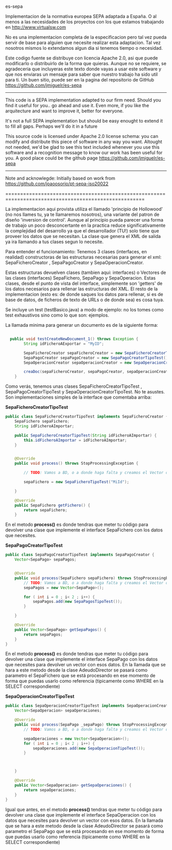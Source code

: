
es-sepa

Implementacion de la normativa europea SEPA adaptada a España. O al menos a las necesidades de los proyectos con los que estamos trabajando en http://www.virtualsw.com

No es una implementacion completa de la especificacion pero tal vez pueda servir de base para alguien que necesite realizar esta adaptacion. Tal vez nosotros mismos lo extendamos algun dia si tenemos tiempo o necesidad. 

Este codigo fuente se distribuye con licencia Apache 2.0, asi que puede modificarlo o distribuirlo de la forma que quieras.
Aunque no se requiere, se agradeceria que incluyeras este texto donde vayas a usar este software y que nos enviaras un
mensaje para saber que nuestro trabajo ha sido util para ti. Un buen sitio, puede ser en la pagina del repositorio de GitHub
https://github.com/jmiguelr/es-sepa


---------------------------------------------------------------------------

This code is a SEPA implementation adapted to our firm need. Should you find it useful for you.. go ahead and use it. Even more, if you like the arquitecture and want to improve it, better for everyone.

It's not a full SEPA implementation but should be easy enought to extend it to fill all gaps. Perhaps we'll do it in a future

This source code is licensed under Apache 2.0 license schema: you can modify and distribute this piece of software in
any way you want. Altought not needed, we'd be glad to see this text included whenever you use this software and a recognition message to know our work has been useful for you. A good place could be the github page https://github.com/jmiguelr/es-sepa


-----------------------------------------------------------------------------

Note and acknowlegde: Initially based on work from https://github.com/joaoosorio/pt-sepa-iso20022




=====================================================================================================


La implementacion aqui provista utiliza el llamado 'principio de Hollowood' (no nos llames tu, ya te llamaremos nosotros),
una variante del patron de diseño 'inversion de control'.  Aunque al principio pueda parecer una forma de
trabajo un poco desconcertante en la practica reduce significativamente la complejidad del desarrollo ya que
el desarrollador (TU!) solo tiene que proveer los datos que se necesitan. La clase que genera el XML de salida ya
ira llamando a tus clases segun lo necesite.

Para entender el funcionamiento: Tenemos 3 clases (interfaces, en realidad) constructoras de las estructuras
necesarias para generar el xml: SepaFicheroCreator , SepaPagoCreator y SepaOperacionCreator.

Estas estructuras devuelven clases (tambien aqui: interfaces) o Vectores de las clases (interfaces) SepaFichero,
SepaPago y SepaOperacion. Estas clases, desde el punto de vista del interface, simplemente son 'getters' de los datos
necesarios para rellenar las estructuras del XML.  El resto de la implementacion (esto es: de donde saques los
datos para rellenar, si es de base de datos, de ficheros de texto de URLs o de donde sea) es cosa tuya.


Se incluye un test (testBasico.java) a modo de ejemplo: no los tomes como test exhaustivos sino como lo que son: ejemplos.

La llamada minima para generar un documento es de la siguiente forma:

```java

  public void testCreateNewDocument_1() throws Exception {
        String idFicheroAExportar = "MyID";

        SepaFicheroCreator sepaFicheroCreator = new SepaFicheroCreatorTipoTest(idFicheroAExportar);
        SepaPagoCreator sepaPagoCreator = new SepaPagoCreatorTipoTest();
        SepaOperacionCreator sepaOperacionCreator = new SepaOperacionCreatorTipoTest();

        creaDoc(sepaFicheroCreator, sepaPagoCreator, sepaOperacionCreator);
    }

```

Como verás, tenemos unas clases SepaFicheroCreatorTipoTest , SepaPagoCreatorTipoTest y SepaOperacionCreatorTipoTest.
No te asustes. Son implementaciones simples de la interface que comentaba arriba:


**SepaFicheroCreatorTipoTest**
```java
public class SepaFicheroCreatorTipoTest implements SepaFicheroCreator {
    SepaFichero sepaFichero;
    String idFicheroAImportar;

    public SepaFicheroCreatorTipoTest(String idFicheroAImportar) {
        this.idFicheroAImportar = idFicheroAImportar;
    }


    @Override
    public void process() throws StopProcessingException {

        // TODO: Vamos a BD, o a donde haga falta y creamos el Vector de SepaOperacion

        sepaFichero = new SepaFicheroTipoTest("MiId");

    }

    @Override
    public SepaFichero getFichero() {
        return sepaFichero;
    }

```

En el metodo **process()** es donde tendras que meter tu código para devolver una clase que implemente el
 interface SepaFichero con los datos que necesites.



**SepaPagoCreatorTipoTest**
```java
public class SepaPagoCreatorTipoTest implements SepaPagoCreator {
    Vector<SepaPago> sepaPagos;


    @Override
    public void process(SepaFichero sepaFichero) throws StopProcessingException {
        // TODO: Vamos a BD, o a donde haga falta y creamos el Vector de SepaPago
        sepaPagos = new Vector<SepaPago>();

        for ( int i = 0 ; i< 2 ; i++) {
            sepaPagos.add(new SepaPagosTipoTest());
        }

    }

    @Override
    public Vector<SepaPago> getSepaPagos() {
        return sepaPagos;
    }
}
```
En el metodo **process()** es donde tendras que meter tu código para devolver una clase que implemente el
interface SepaPago con los datos que necesites para devolver un vector con esos datos.
En la llamada que se hara a este metodo desde la clase AdeudoDirector se pasará como parametro el SepaFichero que se
está procesando en ese momento de forma que puedas usarlo como referencia (tipicamente como WHERE en la SELECT
correspondiente)




**SepaOperacionCreatorTipoTest**
```java
public class SepaOperacionCreatorTipoTest implements SepaOperacionCreator {
    Vector<SepaOperacion> sepaOperaciones;

    @Override
    public void process(SepaPago _sepaPago) throws StopProcessingException {
        // TODO: Vamos a BD, o a donde haga falta y creamos el Vector de SepaOperacion

        sepaOperaciones = new Vector<SepaOperacion>();
        for ( int i = 0 ; i< 2 ; i++) {
            sepaOperaciones.add(new SepaOperacionTipoTest());
        }



    }

    @Override
    public Vector<SepaOperacion> getSepaOperaciones() {
        return sepaOperaciones;
    }
}
```

Igual que antes, en el metodo **process()** tendras que meter tu código para devolver una clase que implemente el
interface SepaOperacion con los datos que necesites para devolver un vector con esos datos. En la llamada que se
hara a este metodo desde la clase AdeudoDirector se pasará como parametro el SepaPago que se está procesando
en ese momento de forma que puedas usarlo como referencia (tipicamente como WHERE en la SELECT correspondiente)


